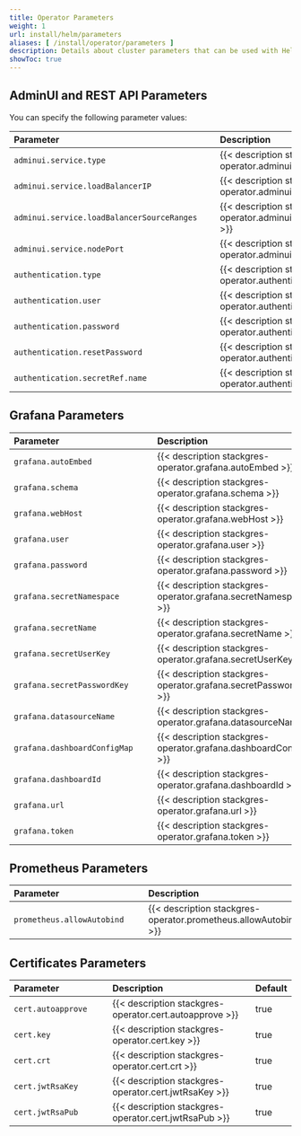 ```yaml
---
title: Operator Parameters
weight: 1
url: install/helm/parameters
aliases: [ /install/operator/parameters ]
description: Details about cluster parameters that can be used with Helm to set up the operator.
showToc: true
---
```


## AdminUI and REST API Parameters

You can specify the following parameter values:

| <div style="width:22rem">Parameter</div>   | Description                                                                     | Default                    |
|:-------------------------------------------|:--------------------------------------------------------------------------------|:---------------------------|
| `adminui.service.type`                     | {{< description stackgres-operator.adminui.service.type >}}                     | ClusterIP                  |
| `adminui.service.loadBalancerIP`           | {{< description stackgres-operator.adminui.service.loadBalancerIP >}}           |                            |
| `adminui.service.loadBalancerSourceRanges` | {{< description stackgres-operator.adminui.service.loadBalancerSourceRanges >}} |                            |
| `adminui.service.nodePort`                 | {{< description stackgres-operator.adminui.service.nodePort >}}                 |                            |
| `authentication.type`                      | {{< description stackgres-operator.authentication.type >}}                      | jwt                        |
| `authentication.user`                      | {{< description stackgres-operator.authentication.user >}}                      | admin                      |
| `authentication.password`                  | {{< description stackgres-operator.authentication.password >}}                  | Autogenerated random value |
| `authentication.resetPassword`             | {{< description stackgres-operator.authentication.resetPassword >}}             | false                      |
| `authentication.secretRef.name`            | {{< description stackgres-operator.authentication.secretRef.name >}}            |                            |

## Grafana Parameters

| <div style="width:15rem">Parameter</div> | Description                                                         | <div style="width:8rem">Default</div> |
|:-----------------------------------------|:--------------------------------------------------------------------|:---------------------------------------|
| `grafana.autoEmbed`                      | {{< description stackgres-operator.grafana.autoEmbed >}}            | true                                   |
| `grafana.schema`                         | {{< description stackgres-operator.grafana.schema >}}               | http                                   |
| `grafana.webHost`                        | {{< description stackgres-operator.grafana.webHost >}}              |                                        |
| `grafana.user`                           | {{< description stackgres-operator.grafana.user >}}                 |                                        |
| `grafana.password`                       | {{< description stackgres-operator.grafana.password >}}             |                                        |
| `grafana.secretNamespace`                | {{< description stackgres-operator.grafana.secretNamespace >}}      |                                        |
| `grafana.secretName`                     | {{< description stackgres-operator.grafana.secretName >}}           |                                        |
| `grafana.secretUserKey`                  | {{< description stackgres-operator.grafana.secretUserKey >}}        |                                        |
| `grafana.secretPasswordKey`              | {{< description stackgres-operator.grafana.secretPasswordKey >}}    |                                        |
| `grafana.datasourceName`                 | {{< description stackgres-operator.grafana.datasourceName >}}       | Prometheus                             |
| `grafana.dashboardConfigMap`             | {{< description stackgres-operator.grafana.dashboardConfigMap >}}   |                                        |
| `grafana.dashboardId`                    | {{< description stackgres-operator.grafana.dashboardId >}}          |                                        |
| `grafana.url`                            | {{< description stackgres-operator.grafana.url >}}                  |                                        |
| `grafana.token`                          | {{< description stackgres-operator.grafana.token >}}                |                                        |

## Prometheus Parameters

| <div style="width:14rem">Parameter</div> | Description                                                     | Default |
|:-----------------------------------------|:----------------------------------------------------------------|:--------|
| `prometheus.allowAutobind`               | {{< description stackgres-operator.prometheus.allowAutobind >}} | true    |

## Certificates Parameters

| <div style="width:10rem">Parameter</div> | Description                                             | Default |
|:-----------------------------------------|:--------------------------------------------------------|:--------|
| `cert.autoapprove`                       | {{< description stackgres-operator.cert.autoapprove >}} | true    |
| `cert.key`                               | {{< description stackgres-operator.cert.key >}}         | true    |
| `cert.crt`                               | {{< description stackgres-operator.cert.crt >}}         | true    |
| `cert.jwtRsaKey`                         | {{< description stackgres-operator.cert.jwtRsaKey >}}   | true    |
| `cert.jwtRsaPub`                         | {{< description stackgres-operator.cert.jwtRsaPub >}}   | true    |

